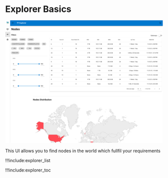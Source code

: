 # Explorer Basics

![](img/explorer_basics_.png)

This UI allows you to find nodes in the world which fullfil your requirements

!!!include:explorer_list

!!!include:explorer_toc

